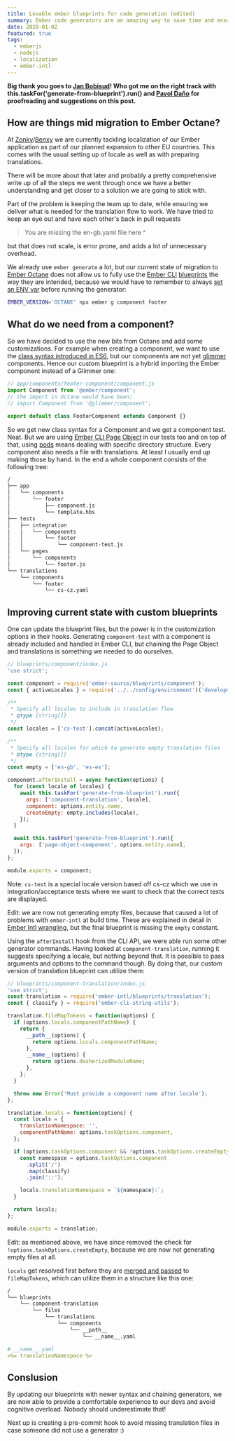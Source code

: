 ```yaml
---
title: Lovable ember blueprints for code generation (edited)
summary: Ember code generators are an amazing way to save time and ensure everyone is on the same page. They're flexible too.
date: 2020-01-02
featured: true
tags:
  - emberjs
  - nodejs
  - localization
  - ember-intl
---
```

**Big thank you goes to [Jan Bobisud](https://github.com/bobisjan)! Who got me on the right track with this.taskFor('generate-from-blueprint').run() and [Pavol Daňo](https://twitter.com/PuwelOne) for proofreading and suggestions on this post.**

## How are things mid migration to Ember Octane?

At [Zonky](https://zonky.cz)/[Benxy](https://benxy.eu) we are currently tackling localization of our Ember application as part of our planned expansion to other EU countries. This comes with the usual setting up of locale as well as with preparing translations.

There will be more about that later and probably a pretty comprehensive write up of all the steps we went through once we have a better understanding and get closer to a solution we are going to stick with.

Part of the problem is keeping the team up to date, while ensuring we deliver what is needed for the translation flow to work. We have tried to keep an eye out and have each other's back in pull requests

> You are missing the en-gb.yaml file here ^

but that does not scale, is error prone, and adds a lot of unnecessary overhead.

We already use `ember generate` a lot, but our current state of migration to [Ember Octane](https://emberjs.com/editions/octane/) does not allow us to fully use the [Ember CLI](https://github.com/ember-cli/ember-cli/) [blueprints](https://github.com/emberjs/ember.js/tree/v3.12.2/blueprints/component) the way they are intended, because we would have to remember to always [set an ENV var](https://github.com/emberjs/ember.js/blob/v3.12.2/blueprints/edition-detector.js) before running the generator:

```bash
EMBER_VERSION='OCTANE' npx ember g component footer
```

## What do we need from a component?

So we have decided to use the new bits from Octane and add some customizations. For example when creating a component, we want to use the [class syntax introduced in ES6](https://developer.mozilla.org/en-US/docs/Web/JavaScript/Reference/Classes), but our components are not yet [glimmer](https://github.com/glimmerjs) components. Hence our custom blueprint is a hybrid importing the Ember component instead of a Glimmer one:

```js
// app/components/footer-component/component.js
import Component from '@ember/component';
// the import in Octane would have been:
// import Component from '@glimmer/component';

export default class FooterComponent extends Component {}
```

So we get new class syntax for a Component and we get a component test. Neat. But we are using [Ember CLI Page Object](http://ember-cli-page-object.js.org/docs/v1.16.x/) in our tests too and on top of that, using [pods](https://www.programwitherik.com/ember-pods/) means dealing with specific directory structure. Every component also needs a file with translations. At least I usually end up making those by hand. In the end a whole component consists of the following tree:

```html
/
├── app
│   └── components
│       └── footer
│           ├── component.js
│           └── template.hbs
├── tests
│   ├── integration
│   │   └── components
│   │       └── footer
│   │           └── component-test.js
│   └── pages
│       └── components
│           └── footer.js
└── translations
    └── components
        └── footer
            └── cs-cz.yaml
```

## Improving current state with custom blueprints

One can update the blueprint files, but the power is in the customization options in their hooks. Generating `component-test` with a component is already included and handled in Ember CLI, but chaining the Page Object and translations is something we needed to do ourselves.

```js
// blueprints/component/index.js
'use strict';

const component = require('ember-source/blueprints/component');
const { activeLocales } = require('../../config/environment')('development');

/**
 * Specify all locales to include in translation flow
 * @type {string[]}
 */
const locales = ['cs-test'].concat(activeLocales);

/**
 * Specify all locales for which to generate empty translation files
 * @type {string[]}
 */
const empty = ['en-gb', 'es-es'];

component.afterInstall = async function(options) {
  for (const locale of locales) {
    await this.taskFor('generate-from-blueprint').run({
      args: ['component-translation', locale],
      component: options.entity.name,
      createEmpty: empty.includes(locale),
    });
  }

  await this.taskFor('generate-from-blueprint').run({
    args: ['page-object-component', options.entity.name],
  });
};

module.exports = component;
```

Note: `cs-test` is a special locale version based off cs-cz which we use in integration/acceptance tests where we want to check that the correct texts are displayed.

Edit: we are now not generating empty files, because that caused a lot of problems with `ember-intl` at build time. These are explained in detail in [Ember Intl wrangling](/posts/wrangling-"missing"-errors-in-ember-intl/), but the final blueprint is missing the `empty` constant.

Using the `afterInstall` hook from the CLI API, we were able run some other generator commands. Having looked at `component-translation`, running it suggests specifying a locale, but nothing beyond that. It is possible to pass arguments and options to the command though. By doing that, our custom version of translation blueprint can utilize them:

```js
// blueprints/component-translation/index.js
'use strict';
const translation = require('ember-intl/blueprints/translation');
const { classify } = require('ember-cli-string-utils');

translation.fileMapTokens = function(options) {
  if (options.locals.componentPathName) {
    return {
      __path__(options) {
        return options.locals.componentPathName;
      },
      __name__(options) {
        return options.dasherizedModuleName;
      },
    };
  }

  throw new Error('Must provide a component name after locale');
};

translation.locals = function(options) {
  const locals = {
    translationNamespace: '',
    componentPathName: options.taskOptions.component,
  };

  if (options.taskOptions.component && !options.taskOptions.createEmpty) {
    const namespace = options.taskOptions.component
      .split('/')
      .map(classify)
      .join('::');

    locals.translationNamespace = `${namespace}:`;
  }

  return locals;
};

module.exports = translation;
```

Edit: as mentioned above, we have since removed the check for `!options.taskOptions.createEmpty`, because we are now not generating empty files at all.

`locals` get resolved first before they are [merged and passed](https://github.com/ember-cli/ember-cli/blob/master/lib/models/blueprint.js) to `fileMapTokens`, which can utilize them in a structure like this one:

```html
/
└── blueprints
    └── component-translation
        └── files
            └── translations
                └── components
                    └── __path__
                        └── __name__.yaml
```

```yaml
# __name__.yaml
<%= translationNamespace %>
```

## Conslusion

By updating our blueprints with newer syntax and chaining generators, we are now able to provide a comfortable experience to our devs and avoid cognitive overload. Nobody should underestimate that!

Next up is creating a pre-commit hook to avoid missing translation files in case someone did not use a generator :)